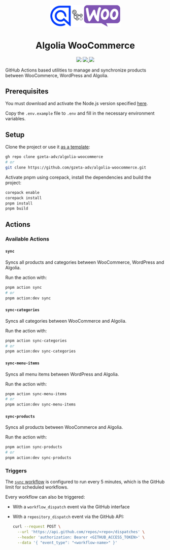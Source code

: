 <div align="center">
  <picture>
    <source media="(prefers-color-scheme: light)" srcset=".github/static/logo.png" width="220">
    <source media="(prefers-color-scheme: dark)" srcset=".github/static/logo-light.png" width="220">
    <img src=".github/static/logo.png" width="220">
  </picture>
  <h1>Algolia WooCommerce</h1>
  <img src="https://img.shields.io/github/package-json/v/gzeta-adv/algolia-woocommerce?style=flat&color=white">
  <a href="https://github.com/gzeta-adv/algolia-woocommerce/actions/workflows/sync.yml">
    <img src="https://github.com/gzeta-adv/algolia-woocommerce/actions/workflows/sync.yml/badge.svg" />
  </a>
  <a href="https://github.com/gzeta-adv/algolia-woocommerce/actions/workflows/code-quality.yml">
    <img src="https://github.com/gzeta-adv/algolia-woocommerce/actions/workflows/code-quality.yml/badge.svg" />
  </a>
</div>

GitHub Actions based utilities to manage and synchronize products between WooCommerce, WordPress and Algolia.

## Prerequisites

You must download and activate the Node.js version specified [here](.node-version).

Copy the `.env.example` file to `.env` and fill in the necessary environment variables.

## Setup

Clone the project or use it [as a template](https://github.com/new?template_name=algolia-woocommerce&template_owner=gzeta-adv):

```sh
gh repo clone gzeta-adv/algolia-woocommerce
# or
git clone https://github.com/gzeta-adv/algolia-woocommerce.git
```

Activate pnpm using corepack, install the dependencies and build the project:

```sh
corepack enable
corepack install
pnpm install
pnpm build
```

## Actions

### Available Actions

#### `sync`

Syncs all products and categories between WooCommerce, WordPress and Algolia.

Run the action with:

```sh
pnpm action sync
# or
pnpm action:dev sync
```

#### `sync-categories`

Syncs all categories between WooCommerce and Algolia.

Run the action with:

```sh
pnpm action sync-categories
# or
pnpm action:dev sync-categories
```

#### `sync-menu-items`

Syncs all menu items between WordPress and Algolia.

Run the action with:

```sh
pnpm action sync-menu-items
# or
pnpm action:dev sync-menu-items
```

#### `sync-products`

Syncs all products between WooCommerce and Algolia.

Run the action with:

```sh
pnpm action sync-products
# or
pnpm action:dev sync-products
```

### Triggers

The [`sync` workflow](.github/workflows/sync.yml) is configured to run every 5 minutes, which is the GitHub limit for scheduled workflows.

Every workflow can also be triggered:

- With a `workflow_dispatch` event via the GitHub interface
- With a `repository_dispatch` event via the GitHub API:

  ```sh
  curl --request POST \
    --url 'https://api.github.com/repos/<repo>/dispatches' \
    --header 'authorization: Bearer <GITHUB_ACCESS_TOKEN>' \
    --data '{ "event_type": "<workflow-name>" }'
  ```
